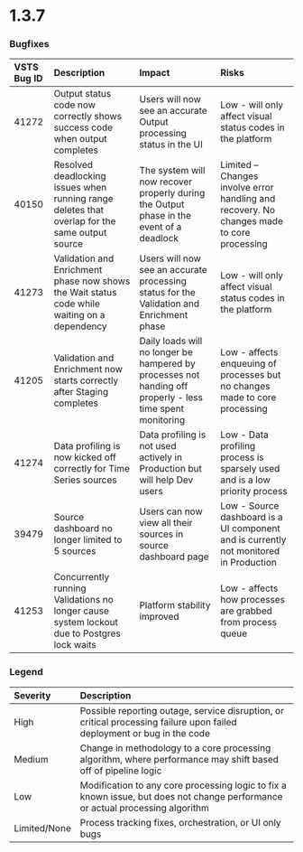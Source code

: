 # 1.3.7

### Bugfixes

| VSTS Bug ID | Description | Impact | Risks |
| :--- | :--- | :--- | :--- |
| 41272 | Output status code now correctly shows success code when output completes | Users will now see an accurate Output processing status in the UI | Low - will only affect visual status codes in the platform |
| 40150 | Resolved deadlocking issues when running range deletes that overlap for the same output source | The system will now recover properly during the Output phase in the event of a deadlock | Limited – Changes involve error handling and recovery. No changes made to core processing |
| 41273 | Validation and Enrichment phase now shows the Wait status code while waiting on a dependency | Users will now see an accurate processing status for the Validation and Enrichment phase | Low - will only affect visual status codes in the platform |
| 41205 | Validation and Enrichment now starts correctly after Staging completes | Daily loads will no longer be hampered by processes not handing off properly - less time spent monitoring | Low - affects enqueuing of processes but no changes made to core processing |
| 41274 | Data profiling is now kicked off correctly for Time Series sources | Data profiling is not used actively in Production but will help Dev users | Low - Data profiling process is sparsely used and is a low priority process |
| 39479 | Source dashboard no longer limited to 5 sources | Users can now view all their sources in source dashboard page | Low - Source dashboard is a UI component and is currently not monitored in Production |
| 41253 | Concurrently running Validations no longer cause system lockout due to Postgres lock waits | Platform stability improved | Low - affects how processes are grabbed from process queue |

### Legend

| Severity | Description |
| :--- | :--- |
| High | Possible reporting outage, service disruption, or critical processing failure upon failed deployment or bug in the code |
| Medium | Change in methodology to a core processing algorithm, where performance may shift based off of pipeline logic |
| Low | Modification to any core processing logic to fix a known issue, but does not change performance or actual processing algorithm |
| Limited/None | Process tracking fixes, orchestration, or UI only bugs |

